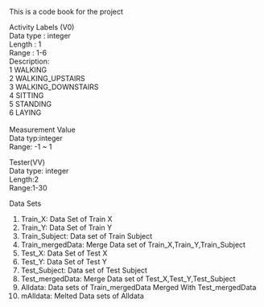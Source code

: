 This is a code book for the project

Activity Labels (V0)<br>
  Data type : integer<br>
  Length : 1<br>
  Range : 1-6<br>
  Description: <br>
              1 WALKING<br>
              2 WALKING_UPSTAIRS<br>
              3 WALKING_DOWNSTAIRS<br>
              4 SITTING<br>
              5 STANDING<br>
              6 LAYING<br>
<br>
Measurement Value<br>
  Data typ:integer<br>
  Range: -1 ~ 1<br>
  
  
Tester(VV)<br>
  Data type: integer<br>
  Length:2<br>
  Range:1-30<br>
  
Data Sets

1. Train_X: Data Set of Train X
2. Train_Y: Data Set of Train Y
3. Train_Subject: Data set of Train Subject
4. Train_mergedData: Merge Data set of Train_X,Train_Y,Train_Subject
5. Test_X: Data Set of Test X
6. Test_Y: Data Set of Test Y
7. Test_Subject: Data set of Test Subject
8. Test_mergedData: Merge Data set of Test_X,Test_Y,Test_Subject
9. Alldata: Data sets of Train_mergedData Merged With Test_mergedData
10. mAlldata: Melted Data sets of Alldata

